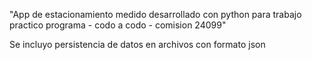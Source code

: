 "App de estacionamiento medido desarrollado con python para trabajo practico programa - codo a codo - comision 24099"

Se incluyo persistencia de datos en archivos con formato json
